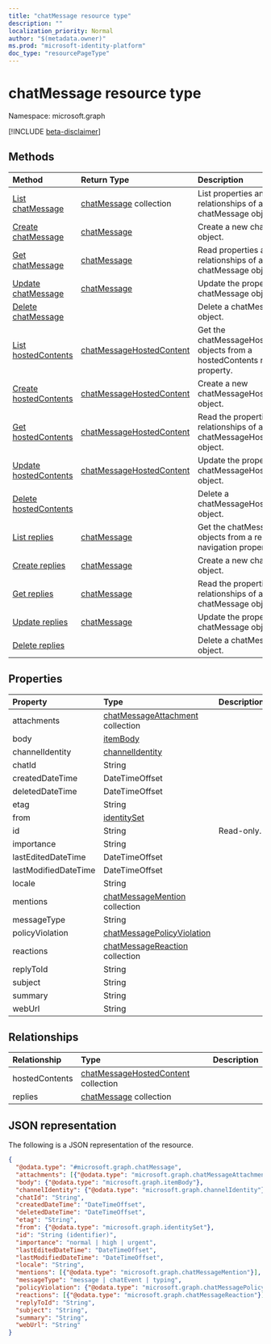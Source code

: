 ```yaml
---
title: "chatMessage resource type"
description: ""
localization_priority: Normal
author: "$(metadata.owner)"
ms.prod: "microsoft-identity-platform"
doc_type: "resourcePageType"
---
```


# chatMessage resource type

Namespace: microsoft.graph

[!INCLUDE [beta-disclaimer](../../includes/beta-disclaimer.md)]

## Methods

| Method                                                               | Return Type                                                           | Description                                                                         |
| :------------------------------------------------------------------- | :-------------------------------------------------------------------- | :---------------------------------------------------------------------------------- |
| [List chatMessage](../api/chatmessage-list.md)                       | [chatMessage](chatMessage.md) collection                              | List properties and relationships of a chatMessage object.                          |
| [Create chatMessage](../api/chatmessage-create.md)                   | [chatMessage](chatMessage.md)                                         | Create a new chatMessage object.                                                    |
| [Get chatMessage](../api/chatmessage-get.md)                         | [chatMessage](chatMessage.md)                                         | Read properties and relationships of a chatMessage object.                          |
| [Update chatMessage](../api/chatmessage-update.md)                   | [chatMessage](chatMessage.md)                                         | Update the properties of a chatMessage object.                                      |
| [Delete chatMessage](../api/chatmessage-delete.md)                   |                                                                       | Delete a chatMessage object.                                                        |
| [List hostedContents](../api/chatmessage-list-hostedcontents.md)     | [chatMessageHostedContent](../resources/-chatmessagehostedcontent.md) | Get the chatMessageHostedContent objects from a hostedContents navigation property. |
| [Create hostedContents](../api/chatmessage-post-hostedcontents.md)   | [chatMessageHostedContent](../resources/-chatmessagehostedcontent.md) | Create a new chatMessageHostedContent object.                                       |
| [Get hostedContents](../api/chatmessage-get-hostedcontents.md)       | [chatMessageHostedContent](../resources/-chatmessagehostedcontent.md) | Read the properties and relationships of a chatMessageHostedContent object.         |
| [Update hostedContents](../api/chatmessage-update-hostedcontents.md) | [chatMessageHostedContent](../resources/-chatmessagehostedcontent.md) | Update the properties of a chatMessageHostedContent object.                         |
| [Delete hostedContents](../api/chatmessage-delete-hostedcontents.md) |                                                                       | Delete a chatMessageHostedContent object.                                           |
| [List replies](../api/chatmessage-list-replies.md)                   | [chatMessage](../resources/-chatmessage.md)                           | Get the chatMessage objects from a replies navigation property.                     |
| [Create replies](../api/chatmessage-post-replies.md)                 | [chatMessage](../resources/-chatmessage.md)                           | Create a new chatMessage object.                                                    |
| [Get replies](../api/chatmessage-get-replies.md)                     | [chatMessage](../resources/-chatmessage.md)                           | Read the properties and relationships of a chatMessage object.                      |
| [Update replies](../api/chatmessage-update-replies.md)               | [chatMessage](../resources/-chatmessage.md)                           | Update the properties of a chatMessage object.                                      |
| [Delete replies](../api/chatmessage-delete-replies.md)               |                                                                       | Delete a chatMessage object.                                                        |

## Properties

| Property             | Type                                                                      | Description |
| :------------------- | :------------------------------------------------------------------------ | :---------- |
| attachments          | [chatMessageAttachment](../resources/chatmessageattachment.md) collection |             |
| body                 | [itemBody](../resources/itembody.md)                                      |             |
| channelIdentity      | [channelIdentity](../resources/channelidentity.md)                        |             |
| chatId               | String                                                                    |             |
| createdDateTime      | DateTimeOffset                                                            |             |
| deletedDateTime      | DateTimeOffset                                                            |             |
| etag                 | String                                                                    |             |
| from                 | [identitySet](../resources/identityset.md)                                |             |
| id                   | String                                                                    | Read-only.  |
| importance           | String                                                                    |             |
| lastEditedDateTime   | DateTimeOffset                                                            |             |
| lastModifiedDateTime | DateTimeOffset                                                            |             |
| locale               | String                                                                    |             |
| mentions             | [chatMessageMention](../resources/chatmessagemention.md) collection       |             |
| messageType          | String                                                                    |             |
| policyViolation      | [chatMessagePolicyViolation](../resources/chatmessagepolicyviolation.md)  |             |
| reactions            | [chatMessageReaction](../resources/chatmessagereaction.md) collection     |             |
| replyToId            | String                                                                    |             |
| subject              | String                                                                    |             |
| summary              | String                                                                    |             |
| webUrl               | String                                                                    |             |

## Relationships

| Relationship   | Type                                                                            | Description |
| :------------- | :------------------------------------------------------------------------------ | :---------- |
| hostedContents | [chatMessageHostedContent](../resources/chatmessagehostedcontent.md) collection |             |
| replies        | [chatMessage](../resources/chatmessage.md) collection                           |             |

## JSON representation

The following is a JSON representation of the resource.

<!-- {
  "blockType": "resource",
  "keyProperty": "id",
  "@odata.type": "microsoft.graph.chatMessage",
  "baseType": "microsoft.graph.entity",
  "openType": False
}
-->

```json
{
  "@odata.type": "#microsoft.graph.chatMessage",
  "attachments": [{"@odata.type": "microsoft.graph.chatMessageAttachment"}],
  "body": {"@odata.type": "microsoft.graph.itemBody"},
  "channelIdentity": {"@odata.type": "microsoft.graph.channelIdentity"},
  "chatId": "String",
  "createdDateTime": "DateTimeOffset",
  "deletedDateTime": "DateTimeOffset",
  "etag": "String",
  "from": {"@odata.type": "microsoft.graph.identitySet"},
  "id": "String (identifier)",
  "importance": "normal | high | urgent",
  "lastEditedDateTime": "DateTimeOffset",
  "lastModifiedDateTime": "DateTimeOffset",
  "locale": "String",
  "mentions": [{"@odata.type": "microsoft.graph.chatMessageMention"}],
  "messageType": "message | chatEvent | typing",
  "policyViolation": {"@odata.type": "microsoft.graph.chatMessagePolicyViolation"},
  "reactions": [{"@odata.type": "microsoft.graph.chatMessageReaction"}],
  "replyToId": "String",
  "subject": "String",
  "summary": "String",
  "webUrl": "String"
}
```
